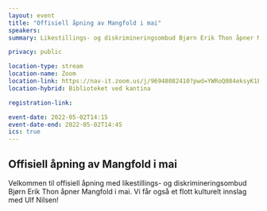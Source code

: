 ```yaml
---
layout: event
title: "Offisiell åpning av Mangfold i mai"
speakers: 
summary: Likestillings- og diskrimineringsombud Bjørn Erik Thon åpner Mangfold i mai.

privacy: public

location-type: stream
location-name: Zoom
location-link: https://nav-it.zoom.us/j/96948082410?pwd=YWRoQ084eksyK1FKOFNkdVl0QlE2UT09
location-hybrid: Biblioteket ved kantina

registration-link: 

event-date: 2022-05-02T14:15
event-date-end: 2022-05-02T14:45
ics: true
---
```

## Offisiell åpning av Mangfold i mai

Velkommen til offisiell åpning med likestillings- og diskrimineringsombud Bjørn Erik Thon åpner Mangfold i mai. Vi får også et flott kulturelt innslag med Ulf Nilsen!
